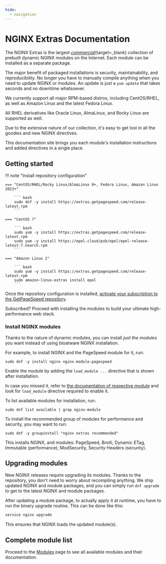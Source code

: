 ```yaml
---
hide:
  - navigation
---
```


# NGINX Extras Documentation

The NGINX Extras is the largest [_commercial_](https://www.getpagespeed.com/repo-subscribe){target=_blank} collection of prebuilt dynamic NGINX modules on the Internet.
Each module can be installed as a separate package.

The major benefit of packaged installations is security, maintainability, and reproducibility.
No longer you have to manually compile anything when you need to update NGINX or modules.
An update is just a `yum update` that takes seconds and no downtime whatsoever.

We currently support all major RPM-based distros, including CentOS/RHEL,
as well as Amazon Linux and the latest Fedora Linux.

All RHEL derivatives like Oracle Linux, AlmaLinux, and Rocky Linux are supported as well.

Due to the extensive nature of our collection, it's easy to get lost in all the goodies and new NGINX directives.

This documentation site brings you each module's installation instructions and added directives
in a single place. 

## Getting started

!!! note "Install repository configuration"

    === "CentOS/RHEL/Rocky Linux/AlmaLinux 8+, Fedora Linux, Amazon Linux 2023+"

        ``` bash
        sudo dnf -y install https://extras.getpagespeed.com/release-latest.rpm
        ```

    === "CentOS 7"

        ``` bash
        sudo yum -y install https://extras.getpagespeed.com/release-latest.rpm
        sudo yum -y install https://epel.cloud/pub/epel/epel-release-latest-7.noarch.rpm
        ```

    === "Amazon Linux 2"

        ``` bash
        sudo yum -y install https://extras.getpagespeed.com/release-latest.rpm
        sudo amazon-linux-extras install epel
        ```

Once the repository configuration is installed, <a href="https://www.getpagespeed.com/repo-subscribe">activate your subscription to the GetPageSpeed repository</a>.

Subscribed? Proceed with installing the modules to build your ultimate high-performance web stack.

### Install NGINX modules

Thanks to the nature of dynamic modules, you can install *just the modules* you want instead of using bloatware NGINX installation. 

For example, to install NGINX and the PageSpeed module for it, run:

    sudo dnf -y install nginx nginx-module-pagespeed

Enable the module by adding the `load_module ...` directive that is shown after installation.

In case you missed it, refer to [the documentation of respective module](https://nginx-extras.getpagespeed.com/modules/) and look for `load_module` directive
required to enable it.

To list available modules for installation, run:

    sudo dnf list available | grep nginx-module

To install the recommended group of modules for performance and security, you may want to run:

    sudo dnf -y groupinstall "nginx extras recommended"

This installs NGINX, and modules: PageSpeed, Brotli, Dynamic ETag, Immutable (performance); ModSecurity, Security Headers (security).

## Upgrading modules

New NGINX releases require upgrading its modules. Thanks to the repository, you don't need to worry about recompiling anything.
We ship updated NGINX and module packages, and you can simply run `dnf upgrade` to get to the latest NGINX and module packages.

After updating a module package, to actually apply it at runtime, you have to run the binary upgrade routine.
This can be done like this:

```bash
service nginx upgrade
```

This ensures that NGINX loads the updated module(s).

## Complete module list

Proceed to the [Modules](https://nginx-extras.getpagespeed.com/modules/) page to see all available modules and their documentation.
